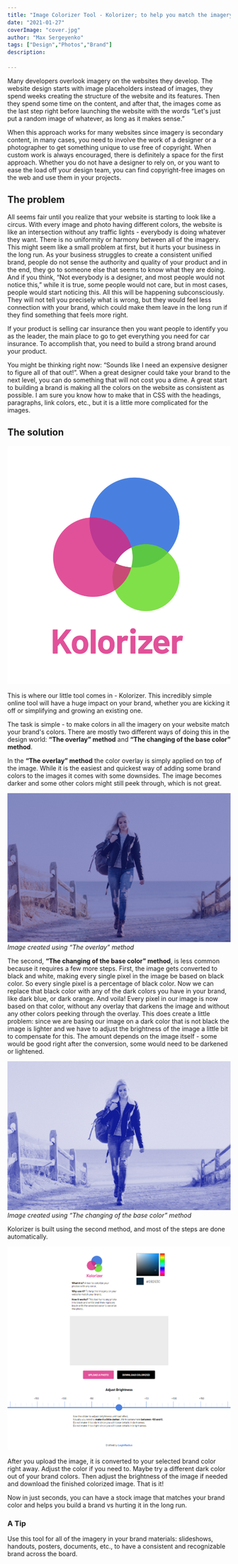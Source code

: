 ```yaml
---
title: "Image Colorizer Tool - Kolorizer; to help you match the imagery on a website with your brand"
date: "2021-01-27"
coverImage: "cover.jpg"
author: "Max Sergeyenko"
tags: ["Design","Photos","Brand"]
description: 

---
```


Many developers overlook imagery on the websites they develop. The website design starts with image placeholders instead of images, they spend weeks creating the structure of the website and its features. Then they spend some time on the content, and after that, the images come as the last step right before launching the website with the words “Let's just put a random image of whatever, as long as it makes sense.”

When this approach works for many websites since imagery is secondary content, in many cases, you need to involve the work of a designer or a photographer to get something unique to use free of copyright. When custom work is always encouraged, there is definitely a space for the first approach. Whether you do not have a designer to rely on, or you want to ease the load off your design team, you can find copyright-free images on the web and use them in your projects.

## The problem

All seems fair until you realize that your website is starting to look like a circus. With every image and photo having different colors, the website is like an intersection without any traffic lights - everybody is doing whatever they want. There is no uniformity or harmony between all of the imagery. This might seem like a small problem at first, but it hurts your business in the long run. As your business struggles to create a consistent unified brand, people do not sense the authority and quality of your product and in the end, they go to someone else that seems to know what they are doing. And if you think, “Not everybody is a designer, and most people would not notice this,” while it is true, some people would not care, but in most cases, people would start noticing this. All this will be happening subconsciously. They will not tell you precisely what is wrong, but they would feel less connection with your brand, which could make them leave in the long run if they find something that feels more right.

If your product is selling car insurance then you want people to identify you as the leader, the main place to go to get everything you need for car insurance. To accomplish that, you need to build a strong brand around your product.

You might be thinking right now: “Sounds like I need an expensive designer to figure all of that out!”. When a great designer could take your brand to the next level, you can do something that will not cost you a dime. A great start to building a brand is making all the colors on the website as consistent as possible. I am sure you know how to make that in CSS with the headings, paragraphs, link colors, etc., but it is a little more complicated for the images.

## The solution

![Kolorizer Logo](logo.png "Kolorizer Logo")

This is where our little tool comes in - Kolorizer. This incredibly simple online tool will have a huge impact on your brand, whether you are kicking it off or simplifying and growing an existing one.

The task is simple - to make colors in all the imagery on your website match your brand's colors. There are mostly two different ways of doing this in the design world: **“The overlay” method** and **“The changing of the base color” method**.

In the **“The overlay” method** the color overlay is simply applied on top of the image. While it is the easiest and quickest way of adding some brand colors to the images it comes with some downsides. The image becomes darker and some other colors might still peek through, which is not great.

![](01.jpg "Image created using “The overlay” method")
*Image created using “The overlay” method*

The second, **“The changing of the base color” method**, is less common because it requires a few more steps. First, the image gets converted to black and white, making every single pixel in the image be based on black color. So every single pixel is a percentage of black color. Now we can replace that black color with any of the dark colors you have in your brand, like dark blue, or dark orange. And voila! Every pixel in our image is now based on that color, without any overlay that darkens the image and without any other colors peeking through the overlay. This does create a little problem: since we are basing our image on a dark color that is not black the image is lighter and we have to adjust the brightness of the image a little bit to compensate for this. The amount depends on the image itself - some would be good right after the conversion, some would need to be darkened or lightened.

![](02.jpg "Image created using “The changing of the base color” method")
*Image created using “The changing of the base color” method*

Kolorizer is built using the second method, and most of the steps are done automatically.

![](03.png "Kolorizer Tool")

After you upload the image, it is converted to your selected brand color right away. Adjust the color if you need to. Maybe try a different dark color out of your brand colors. Then adjust the brightness of the image if needed and download the finished colorized image. That is it!

Now in just seconds, you can have a stock image that matches your brand color and helps you build a brand vs hurting it in the long run.

### A Tip

Use this tool for all of the imagery in your brand materials: slideshows, handouts, posters, documents, etc., to have a consistent and recognizable brand across the board.